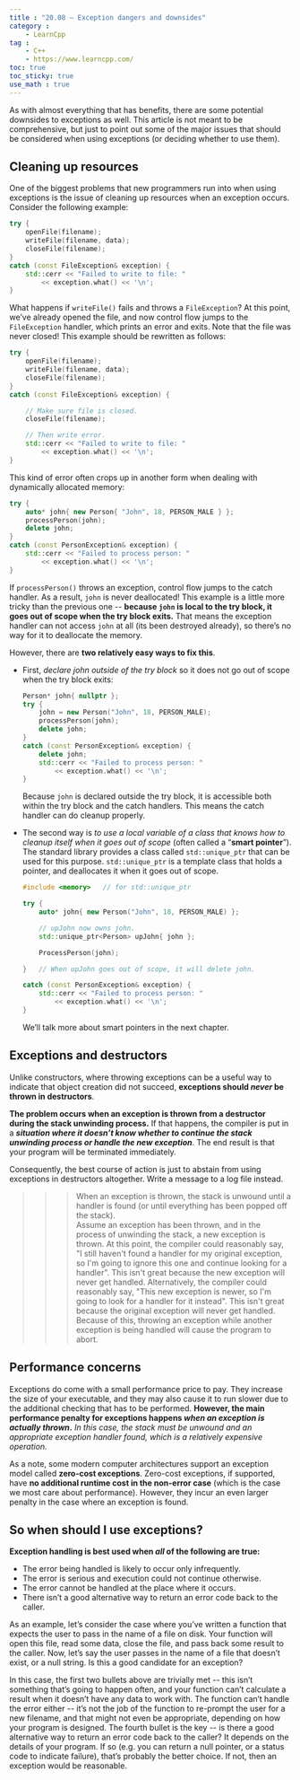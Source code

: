 ```yaml
---
title : "20.08 — Exception dangers and downsides"
category :
    - LearnCpp
tag : 
    - C++
    - https://www.learncpp.com/
toc: true  
toc_sticky: true 
use_math : true
---
```



As with almost everything that has benefits, there are some potential downsides to exceptions as well. This article is not meant to be comprehensive, but just to point out some of the major issues that should be considered when using exceptions (or deciding whether to use them).


## Cleaning up resources

One of the biggest problems that new programmers run into when using exceptions is the issue of cleaning up resources when an exception occurs. Consider the following example:

```c++
try {
    openFile(filename);
    writeFile(filename, data);
    closeFile(filename);
}
catch (const FileException& exception) {
    std::cerr << "Failed to write to file: "
        << exception.what() << '\n';
}
```

What happens if `writeFile()` fails and throws a `FileException`? At this point, we’ve already opened the file, and now control flow jumps to the `FileException` handler, which prints an error and exits. Note that the file was never closed! This example should be rewritten as follows:

```c++
try {
    openFile(filename);
    writeFile(filename, data);
    closeFile(filename);
}
catch (const FileException& exception) {

    // Make sure file is closed.
    closeFile(filename);

    // Then write error.
    std::cerr << "Failed to write to file: "
        << exception.what() << '\n';
}
```

This kind of error often crops up in another form when dealing with dynamically allocated memory:

```c++
try {
    auto* john{ new Person{ "John", 18, PERSON_MALE } };
    processPerson(john);
    delete john;
}
catch (const PersonException& exception) {
    std::cerr << "Failed to process person: "
        << exception.what() << '\n';
}
```

If `processPerson()` throws an exception, control flow jumps to the catch handler. As a result, `john` is never deallocated! This example is a little more tricky than the previous one -- **because `john` is local to the try block, it goes out of scope when the try block exits.** That means the exception handler can not access `john` at all (its been destroyed already), so there’s no way for it to deallocate the memory.

However, there are **two relatively easy ways to fix this**. 

- First, *declare john outside of the try block* so it does not go out of scope when the try block exits:

    ```c++
    Person* john{ nullptr };
    try {
        john = new Person("John", 18, PERSON_MALE);
        processPerson(john);
        delete john;
    }
    catch (const PersonException& exception) {
        delete john;
        std::cerr << "Failed to process person: "
            << exception.what() << '\n';
    }
    ```

    Because `john` is declared outside the try block, it is accessible both within the try block and the catch handlers. This means the catch handler can do cleanup properly.

- The second way is *to use a local variable of a class that knows how to cleanup itself when it goes out of scope* (often called a “**smart pointer**”). The standard library provides a class called `std::unique_ptr` that can be used for this purpose. `std::unique_ptr` is a template class that holds a pointer, and deallocates it when it goes out of scope.

    ```c++
    #include <memory>   // for std::unique_ptr

    try {
        auto* john{ new Person("John", 18, PERSON_MALE) };

        // upJohn now owns john.
        std::unique_ptr<Person> upJohn{ john };

        ProcessPerson(john);

    }   // When upJohn goes out of scope, it will delete john.

    catch (const PersonException& exception) {
        std::cerr << "Failed to process person: "
            << exception.what() << '\n';
    }
    ```

    We’ll talk more about smart pointers in the next chapter.


## Exceptions and destructors

Unlike constructors, where throwing exceptions can be a useful way to indicate that object creation did not succeed, **exceptions should *never* be thrown in destructors**.

**The problem occurs when an exception is thrown from a destructor during the stack unwinding process.** If that happens, the compiler is put in a ***situation where it doesn’t know whether to continue the stack unwinding process or handle the new exception***. The end result is that your program will be terminated immediately.

Consequently, the best course of action is just to abstain from using exceptions in destructors altogether. Write a message to a log file instead.

>>>When an exception is thrown, the stack is unwound until a handler is found (or until everything has been popped off the stack).  
Assume an exception has been thrown, and in the process of unwinding the stack, a new exception is thrown. At this point, the compiler could reasonably say, "I still haven't found a handler for my original exception, so I'm going to ignore this one and continue looking for a handler". This isn't great because the new exception will never get handled. Alternatively, the compiler could reasonably say, "This new exception is newer, so I'm going to look for a handler for it instead". This isn't great because the original exception will never get handled.  
Because of this, throwing an exception while another exception is being handled will cause the program to abort.


## Performance concerns

Exceptions do come with a small performance price to pay. They increase the size of your executable, and they may also cause it to run slower due to the additional checking that has to be performed. **However, the main performance penalty for exceptions happens *when an exception is actually thrown*.** *In this case, the stack must be unwound and an appropriate exception handler found, which is a relatively expensive operation.*

As a note, some modern computer architectures support an exception model called **zero-cost exceptions**. Zero-cost exceptions, if supported, have **no additional runtime cost in the non-error case** (which is the case we most care about performance). However, they incur an even larger penalty in the case where an exception is found.


## So when should I use exceptions?

**Exception handling is best used when *all* of the following are true:**

- The error being handled is likely to occur only infrequently.
- The error is serious and execution could not continue otherwise.
- The error cannot be handled at the place where it occurs.
- There isn’t a good alternative way to return an error code back to the caller.

As an example, let’s consider the case where you’ve written a function that expects the user to pass in the name of a file on disk. Your function will open this file, read some data, close the file, and pass back some result to the caller. Now, let’s say the user passes in the name of a file that doesn’t exist, or a null string. Is this a good candidate for an exception?

In this case, the first two bullets above are trivially met -- this isn’t something that’s going to happen often, and your function can’t calculate a result when it doesn’t have any data to work with. The function can’t handle the error either -- it’s not the job of the function to re-prompt the user for a new filename, and that might not even be appropriate, depending on how your program is designed. The fourth bullet is the key -- is there a good alternative way to return an error code back to the caller? It depends on the details of your program. If so (e.g. you can return a null pointer, or a status code to indicate failure), that’s probably the better choice. If not, then an exception would be reasonable.